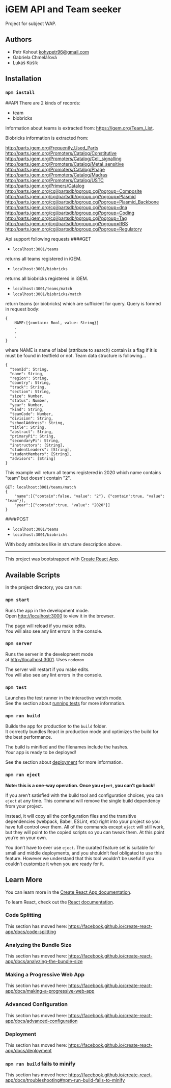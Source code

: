 # iGEM API and Team seeker

Project for subject WAP.

## Authors
* Petr Kohout <kohypetr96@gmail.com>
* Gabriela Chmelářová
* Lukáš Kúšík

## Installation

### `npm install`

##API
There are 2 kinds of records:
- team
- biobricks

Information about teams is extracted from: https://igem.org/Team_List.

Biobricks information is extracted from: 

http://parts.igem.org/Frequently_Used_Parts
http://parts.igem.org/Promoters/Catalog/Constitutive
http://parts.igem.org/Promoters/Catalog/Cell_signalling
http://parts.igem.org/Promoters/Catalog/Metal_sensitive
http://parts.igem.org/Promoters/Catalog/Phage
http://parts.igem.org/Promoters/Catalog/Madras
http://parts.igem.org/Promoters/Catalog/USTC
http://parts.igem.org/Primers/Catalog
http://parts.igem.org/cgi/partsdb/pgroup.cgi?pgroup=Composite
http://parts.igem.org/cgi/partsdb/pgroup.cgi?pgroup=Plasmid
http://parts.igem.org/cgi/partsdb/pgroup.cgi?pgroup=Plasmid_Backbone
http://parts.igem.org/cgi/partsdb/pgroup.cgi?pgroup=dna
http://parts.igem.org/cgi/partsdb/pgroup.cgi?pgroup=Coding
http://parts.igem.org/cgi/partsdb/pgroup.cgi?pgroup=Tag
http://parts.igem.org/cgi/partsdb/pgroup.cgi?pgroup=RBS
http://parts.igem.org/cgi/partsdb/pgroup.cgi?pgroup=Regulatory


Api support following requests
####GET
- `localhost:3001/teams`

 returns all teams registered in iGEM.
 
 - `localhost:3001/biobricks`
 
  returns all biobricks registered in iGEM.
 
 - `localhost:3001/teams/match`
 - `localhost:3001/biobricks/match`
 
 return teams (or biobricks) which are sufficient for query. Query is formed in request body:
 
```
{
    NAME:[{contain: Bool, value: String}]
    .
    .
    .
}
```
where NAME is name of label (attribute to search)
     contain is a flag if it is must be found in textfield or not. Team data structure is following...
```     
{
  "teamId": String,
  "name": String,
  "region": String,
  "country": String,
  "track": String,
  "section": String,
  "size": Number,
  "status": Number,
  "year": Number,
  "kind": String,
  "teamCode": Number,
  "division": String,
  "schoolAddress": String,
  "title": String,
  "abstract": String,
  "primaryPi": String,
  "secondaryPi": String,
  "instructors": [String],
  "studentLeaders": [String],
  "studentMembers": [String],
  "advisors": [String]
}
```

     
This example will return all teams registered in 2020 which name contains "team" but doesn't contain "2".
```
GET: localhost:3001/teams/match
{
    "name":[{"contain":false, "value": "2"}, {"contain":true, "value": "team"}],
    "year":[{"contain":true, "value": "2020"}]
}
```
####POST
- `localhost:3001/teams`
- `localhost:3001/biobricks`

With body attributes like in structure description above.

--------------------------------------------
This project was bootstrapped with [Create React App](https://github.com/facebook/create-react-app).

## Available Scripts

In the project directory, you can run:

### `npm start`

Runs the app in the development mode.<br />
Open [http://localhost:3000](http://localhost:3000) to view it in the browser.

The page will reload if you make edits.<br />
You will also see any lint errors in the console.

### `npm server`

Runs the server in the development mode <br />
at [http://localhost:3001](http://localhost:3001).
Uses `nodemon`

The server will restart if you make edits.<br />
You will also see any lint errors in the console.

### `npm test`

Launches the test runner in the interactive watch mode.<br />
See the section about [running tests](https://facebook.github.io/create-react-app/docs/running-tests) for more information.

### `npm run build`

Builds the app for production to the `build` folder.<br />
It correctly bundles React in production mode and optimizes the build for the best performance.

The build is minified and the filenames include the hashes.<br />
Your app is ready to be deployed!

See the section about [deployment](https://facebook.github.io/create-react-app/docs/deployment) for more information.

### `npm run eject`

**Note: this is a one-way operation. Once you `eject`, you can’t go back!**

If you aren’t satisfied with the build tool and configuration choices, you can `eject` at any time. This command will remove the single build dependency from your project.

Instead, it will copy all the configuration files and the transitive dependencies (webpack, Babel, ESLint, etc) right into your project so you have full control over them. All of the commands except `eject` will still work, but they will point to the copied scripts so you can tweak them. At this point you’re on your own.

You don’t have to ever use `eject`. The curated feature set is suitable for small and middle deployments, and you shouldn’t feel obligated to use this feature. However we understand that this tool wouldn’t be useful if you couldn’t customize it when you are ready for it.

## Learn More

You can learn more in the [Create React App documentation](https://facebook.github.io/create-react-app/docs/getting-started).

To learn React, check out the [React documentation](https://reactjs.org/).

### Code Splitting

This section has moved here: https://facebook.github.io/create-react-app/docs/code-splitting

### Analyzing the Bundle Size

This section has moved here: https://facebook.github.io/create-react-app/docs/analyzing-the-bundle-size

### Making a Progressive Web App

This section has moved here: https://facebook.github.io/create-react-app/docs/making-a-progressive-web-app

### Advanced Configuration

This section has moved here: https://facebook.github.io/create-react-app/docs/advanced-configuration

### Deployment

This section has moved here: https://facebook.github.io/create-react-app/docs/deployment

### `npm run build` fails to minify

This section has moved here: https://facebook.github.io/create-react-app/docs/troubleshooting#npm-run-build-fails-to-minify
